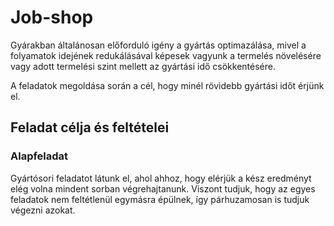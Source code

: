 # Job-shop

Gyárakban általánosan előforduló igény a gyártás optimazálása, mivel a folyamatok idejének redukálásával képesek vagyunk a termelés növelésére vagy adott termelési szint mellett az gyártási idő csökkentésére.

A feladatok megoldása során a cél, hogy minél rövidebb gyártási időt érjünk el.

## Feladat célja és feltételei

### Alapfeladat

Gyártósori feladatot látunk el, ahol ahhoz, hogy elérjük a kész eredményt elég volna mindent sorban végrehajtanunk. Viszont tudjuk, hogy az egyes feladatok nem feltétlenül egymásra épülnek, így párhuzamosan is tudjuk végezni azokat.
